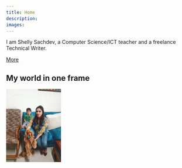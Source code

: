```yaml
---
title: Home
description: 
images: 
---
```


I am Shelly Sachdev, a Computer Science/ICT teacher and a freelance Technical Writer.

[More](/about "Get to know me better")

## My world in one frame

   <img src="post.jpeg" width ="150">


